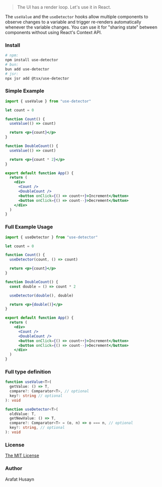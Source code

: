 > The UI has a render loop. Let's use it in React.

The `useValue` and the `useDetector` hooks allow multiple components to observe changes to a variable and trigger re-renders automatically whenever the variable changes. You can use it for "sharing state" between components without using React's Context API.

### Install 

```bash
# npm:
npm install use-detector
# bun:
bun add use-detector
# jsr:
npx jsr add @tsx/use-detector
```

### Simple Example

```jsx
import { useValue } from "use-detector"

let count = 0

function Count() {
  useValue(() => count)

  return <p>{count}</p>
}

function DoubleCount() {
  useValue(() => count)

  return <p>{count * 2}</p>
}

export default function App() {
  return (
    <div>
      <Count />
      <DoubleCount />
      <button onClick={() => count++}>Increment</button>
      <button onClick={() => count--}>Decrement</button>
    </div>
  )
}
```

### Full Example Usage

```jsx
import { useDetector } from "use-detector"

let count = 0

function Count() {
  useDetector(count, () => count)

  return <p>{count}</p>
}

function DoubleCount() {
  const double = () => count * 2

  useDetector(double(), double)

  return <p>{double()}</p>
}

export default function App() {
  return (
    <div>
      <Count />
      <DoubleCount />
      <button onClick={() => count++}>Increment</button>
      <button onClick={() => count--}>Decrement</button>
    </div>
  )
}
```

### Full type definition

```ts
function useValue<T>(
  getValue: () => T,
  compare?: Comparator<T>, // optional
  key?: string // optional
): void
```

```ts
function useDetector<T>(
  oldValue: T,
  getNewValue: () => T,
  compare?: Comparator<T> = (o, n) => o === n, // optional
  key?: string, // optional
): void
```

### License

[The MIT License](./license)

### Author

Arafat Husayn